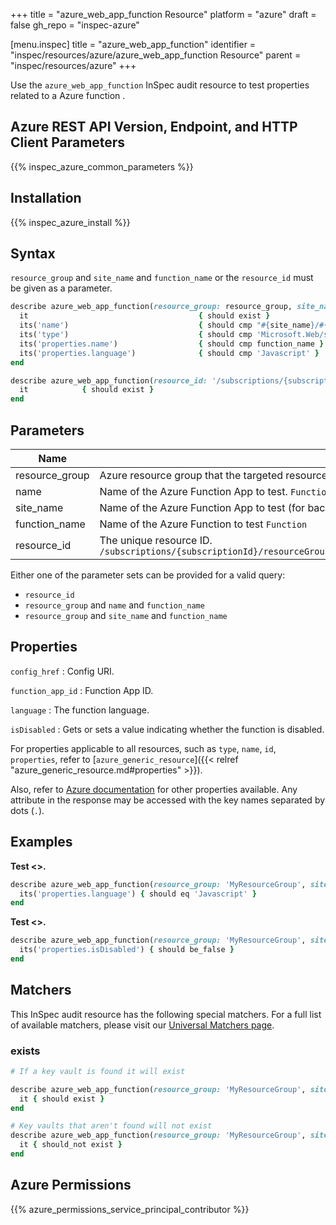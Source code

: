 +++
title = "azure_web_app_function Resource"
platform = "azure"
draft = false
gh_repo = "inspec-azure"

[menu.inspec]
title = "azure_web_app_function"
identifier = "inspec/resources/azure/azure_web_app_function Resource"
parent = "inspec/resources/azure"
+++

Use the `azure_web_app_function` InSpec audit resource to test properties related to a Azure function .

## Azure REST API Version, Endpoint, and HTTP Client Parameters

{{% inspec_azure_common_parameters %}}

## Installation

{{% inspec_azure_install %}}

## Syntax

`resource_group` and `site_name` and `function_name` or the `resource_id` must be given as a parameter.
```ruby
describe azure_web_app_function(resource_group: resource_group, site_name: site_name, function_name: function_name) do
  it                                      { should exist }
  its('name')                             { should cmp "#{site_name}/#{function_name}" }
  its('type')                             { should cmp 'Microsoft.Web/sites/functions' }
  its('properties.name')                  { should cmp function_name }
  its('properties.language')              { should cmp 'Javascript' }
end
```
```ruby
describe azure_web_app_function(resource_id: '/subscriptions/{subscriptionId}/resourceGroups/{resourceGroup}/providers/Microsoft.Web/sites/{siteName}/functions/{functionName}') do
  it            { should exist }
end
```

## Parameters

| Name                            | Description                                                                      |
|---------------------------------|----------------------------------------------------------------------------------|
| resource_group                  | Azure resource group that the targeted resource resides in. `MyResourceGroup`    |
| name                            | Name of the Azure Function App to test. `FunctionApp`                        |
| site_name                       | Name of the Azure Function App to test (for backward compatibility). `FunctionApp` |
| function_name                   | Name of the Azure Function to test `Function`                      |
| resource_id                     | The unique resource ID. `/subscriptions/{subscriptionId}/resourceGroups/{resourceGroup}/providers/Microsoft.Web/sites/{siteName}/functions/{functionName}` |

Either one of the parameter sets can be provided for a valid query:
- `resource_id`
- `resource_group` and `name` and `function_name`
- `resource_group` and `site_name` and `function_name`

## Properties

`config_href`
: Config URI.

`function_app_id`
: Function App ID.

`language`
: The function language.

`isDisabled`
: Gets or sets a value indicating whether the function is disabled.

For properties applicable to all resources, such as `type`, `name`, `id`, `properties`, refer to [`azure_generic_resource`]({{< relref "azure_generic_resource.md#properties" >}}).

Also, refer to [Azure documentation](https://docs.microsoft.com/en-us/rest/api/appservice/webapps/getfunction#functionenvelope) for other properties available.
Any attribute in the response may be accessed with the key names separated by dots (`.`).

## Examples

**Test <>.**

```ruby
describe azure_web_app_function(resource_group: 'MyResourceGroup', site_name: 'functions-http', function_name: 'HttpTrigger1') do
  its('properties.language') { should eq 'Javascript' }
end
```
**Test <>.**

```ruby
describe azure_web_app_function(resource_group: 'MyResourceGroup', site_name: 'functions-http', function_name: 'HttpTrigger1') do
  its('properties.isDisabled') { should be_false }
end
```

## Matchers

This InSpec audit resource has the following special matchers. For a full list of available matchers, please visit our [Universal Matchers page](/inspec/matchers/).

### exists

```ruby
# If a key vault is found it will exist

describe azure_web_app_function(resource_group: 'MyResourceGroup', site_name: 'functions-http', function_name: 'HttpTrigger1') do
  it { should exist }
end

# Key vaults that aren't found will not exist
describe azure_web_app_function(resource_group: 'MyResourceGroup', site_name: 'functions-http', function_name: 'HttpTrigger1') do
  it { should_not exist }
end
```

## Azure Permissions

{{% azure_permissions_service_principal_contributor %}}
